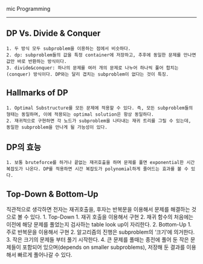mic Programming
- - - -
## DP Vs. Divide & Conquer
	1. 두 방식 모두 subproblem을 이용하는 점에서 비슷하다. 
	2. dp: subproblem들의 값을 특정 container에 저장하고, 추후에 동일한 문제를 만나면 값만 바로 반환하는 방식이다. 
	3. divide&conquer: 하나의 문제를 여러 개의 문제로 나누어 하나씩 풀어 합치는 (conquer) 방식이다. DP와는 달리 겹치는 subproblem이 없다는 것이 특징. 
## Hallmarks of DP
	1. Optimal Substructure를 모든 문제에 적용할 수 있다. 즉, 모든 subproblem들의 형태는 동일하며, 이에 적용되는 optimal solution은 항상 동일하다. 
	2. 재귀적으로 구현하면 각 노드가 subproblem을 나타내는 재귀 트리를 그릴 수 있는데, 동일한 subproblem을 만나게 될 가능성이 있다. 
## DP의 효능
	1. 보통 bruteforce를 하거나 끝없는 재귀호출을 하며 문제를 풀면 exponential한 시간 복잡도가 나온다. DP를 적용하면 시간 복잡도가 polynomial하게 줄어드는 효과를 볼 수 있다. 
## Top-Down & Bottom-Up
직관적으로 생각하면 전자는 재귀호출을, 후자는 반복문을 이용해서 문제를 해결하는 것으로 볼 수 있다. 
	1. Top-Down
		1. 재귀 호출을 이용해서 구현
		2. 재귀 함수의 처음에는 이전에 해당 문제를 풀었는지 검사하는 table look up이 자리한다. 
	2. Bottom-Up
		1. 주로 반복문을 이용해서 구현
		2. 알고리즘의 진행은 subproblem의 ‘크기’에 의거한다. 
		3. 작은 크기의 문제들 부터 풀기 시작한다. 
		4. 큰 문제를 풀때는 종전에 풀어 둔 작은 문제들이 포함되어 있으며(depends on smaller subproblems), 저장해 둔 결과를 이용해서 빠르게 풀어나갈 수 있다. 
